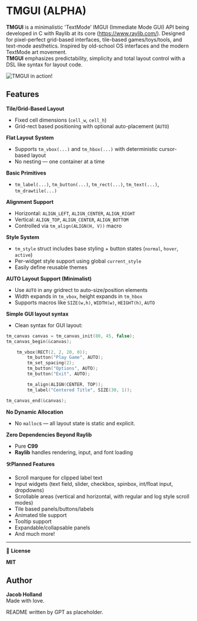 # TMGUI (ALPHA)

**TMGUI** is a minimalistic 'TextMode' IMGUI (Immediate Mode GUI) API being developed in C with Raylib at its core (https://www.raylib.com/). Designed for pixel-perfect grid-based interfaces, tile-based games/toys/tools, and text-mode aesthetics. Inspired by old-school OS interfaces and the modern TextMode art movement.<br> 
**TMGUI** emphasizes predictability, simplicity and total layout control with a DSL like syntax for layout code.

![TMGUI in action!](tmgui/EXAMPLE.gif)

## Features
**Tile/Grid-Based Layout**  
- Fixed cell dimensions (`cell_w`, `cell_h`)  
- Grid-rect based positioning with optional auto-placement (`AUTO`)  

**Flat Layout System**  
- Supports `tm_vbox(...)` and `tm_hbox(...)` with deterministic cursor-based layout  
- No nesting — one container at a time  

**Basic Primitives**  
- `tm_label(...)`, `tm_button(...)`, `tm_rect(...)`, `tm_text(...)`, `tm_drawtile(...)`  

**Alignment Support**  
- Horizontal: `ALIGN_LEFT`, `ALIGN_CENTER`, `ALIGN_RIGHT`  
- Vertical: `ALIGN_TOP`, `ALIGN_CENTER`, `ALIGN_BOTTOM`  
- Controlled via `tm_align(ALIGN(H, V))` macro  

**Style System**  
- `tm_style` struct includes base styling + button states (`normal`, `hover`, `active`)  
- Per-widget style support using global `current_style`  
- Easily define reusable themes  

**AUTO Layout Support (Minimalist)**  
- Use `AUTO` in any gridrect to auto-size/position elements  
- Width expands in `tm_vbox`, height expands in `tm_hbox`  
- Supports macros like `SIZE(w,h)`, `WIDTH(w)`, `HEIGHT(h)`, `AUTO`  

**Simple GUI layout syntax**  
- Clean syntax for GUI layout:  
  
```c
tm_canvas canvas = tm_canvas_init(80, 45, false);
tm_canvas_begin(&canvas);

	tm_vbox(RECT(2, 2, 20, 0));
		tm_button("Play Game", AUTO);
		tm_set_spacing(2);
		tm_button("Options", AUTO);
		tm_button("Exit", AUTO);

		tm_align(ALIGN(CENTER, TOP));
		tm_label("Centered Title", SIZE(30, 1));

tm_canvas_end(&canvas);
```
 **No Dynamic Allocation**

- No `malloc`s — all layout state is static and explicit.

**Zero Dependencies Beyond Raylib**

- Pure **C99**
- **Raylib** handles rendering, input, and font loading

🛠️**Planned Features**

-  Scroll marquee for clipped label text  
-  Input widgets (text field, slider, checkbox, spinbox, int/float input, dropdowns)
-  Scrollable areas (vertical and horizontal, with regular and log style scroll modes)
-  Tile based panels/buttons/labels
-  Animated tile support
-  Tooltip support
-  Expandable/collapsable panels
-  And much more!

---

📄 **License**

**MIT**

## Author

**Jacob Holland**  
Made with love.

README written by GPT as placeholder. 

